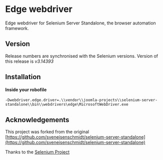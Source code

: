 # Edge webdriver

Edge webdriver for Selenium Server Standalone, the browser automation framework.

## Version
Release numbers are synchronised with the Selenium versions.
Version of this release is *v3.14393*

## Installation

#### Inside your robofile
```
-Dwebdriver.edge.driver=.\\vendor\\joomla-projects\\selenium-server-standalone\\bin\\webdrivers\edge\MicrosoftWebDriver.exe
```

## Acknowledgements
This project was forked from the original [https://github.com/sveneisenschmidt/selenium-server-standalone](https://github.com/sveneisenschmidt/selenium-server-standalone)

Thanks to the [Selenium Project](http://docs.seleniumhq.org/)
